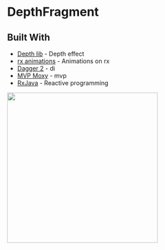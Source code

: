 # DepthFragment
         
## Built With

* [Depth lib](https://github.com/danielzeller/Depth-LIB-Android-) - Depth effect
* [rx animations](https://github.com/PSPDFKit-labs/VanGogh) - Animations on rx
* [Dagger 2]() - di
* [MVP Moxy]() - mvp
* [RxJava]() - Reactive programming

<img src="https://image.ibb.co/jPvuKf/photo-2018-11-13-15-24-37.jpg" width="350"/>
